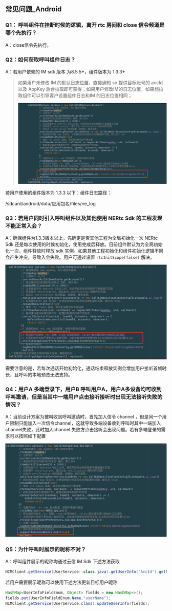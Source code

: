 ## 常见问题_Android 

### Q1： 呼叫组件在挂断时候的逻辑，离开 rtc 房间和 close 信令频道是哪个先执行？

A：close信令先执行。

### Q2：如何获取呼叫组件日志？

A：若用户依赖的 IM sdk 版本 为8.5.5+，组件版本为 1.3.3+ 

> 如果用户未修改 IM 的默认日志位置，直接通知 so 提供目标账号的 accId 以及 AppKey 后台拉取即可获得；如果用户修改IM的日志位置，如果想拉取组件可以引导客户设置组件日志和IM 的日志位置相同；
>
> ![image-20210927105506961](./images/image-20210927105506961.png)

若用户使用的组件版本为 1.3.3 以下：组件日志路径：

/sdcard/android/data/应用包名/files/ne_log

### Q3：若用户同时引入呼叫组件以及其他使用 NERtc Sdk 的工程发现不能正常入会？

A：确保组件为1.3.3版本以上，先确定是否其他工程为全局初始化一次 NERtc Sdk 还是每次使用的时候初始化，使用完成后释放。目前组件默认为为全局初始化一次，组件释放时释放 sdk 实例。如果其他工程初始化和组件初始化逻辑不同会产生冲突，导致入会失败。用户可通过设置 `rtcInitScope(false)` 解决。

![image-20210927112125864](./images/image-20210927112125864.png)

需要注意的是，若每次通话开始初始化，通话结束释放实例会增加用户接听首帧时长，且呼叫的本地预览无法支持。

### Q4：用户A 多端登录下，用户B 呼叫用户A，用户A多设备均可收到呼叫邀请，但是当其中一端用户点击接听接听时出现无法接听失败的情况？

A：当前设计方案为被叫收到呼叫邀请时，首先加入信令 channel ，但是同一个用户限制只能加入一次信令channel，这就导致多端设备收到呼叫时其中一端加入channel失败，此时加入channel 失败方点击接听会出现问题。若有多端登录的需求可以按照如下配置

![image-20210927144044596](./images/image-20210927144044596.png)

### Q5：为什呼叫时展示的昵称不对？

A：呼叫组件展示的昵称均通过云信 IM Sdk 下述方法获取

```java
NIMClient.getService(UserService::class.java).getUserInfo("AccId").getName()；
```

若用户需要展示昵称可以使用下述方法更新目标用户昵称

```java
HashMap<UserInfoFieldEnum, Object> fields = new HashMap<>();
fields.put(UserInfoFieldEnum.Name,"userName");
NIMClient.getService(UserService.class).updateUserInfo(fields);
```

